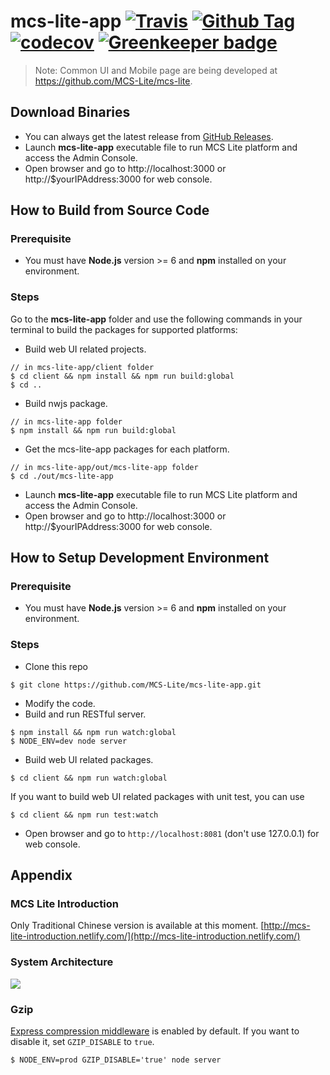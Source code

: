 # mcs-lite-app [![Travis][build-badge]][build] [![Github Tag][githubTag-badge]][githubTag] [![codecov](https://codecov.io/gh/MCS-Lite/mcs-lite-app/branch/master/graph/badge.svg)](https://codecov.io/gh/MCS-Lite/mcs-lite-app) [![Greenkeeper badge](https://badges.greenkeeper.io/MCS-Lite/mcs-lite-app.svg)](https://greenkeeper.io/)

> Note: Common UI and Mobile page are being developed at https://github.com/MCS-Lite/mcs-lite.

## Download Binaries
* You can always get the latest release from [GitHub Releases](https://github.com/MCS-Lite/mcs-lite-app/releases).
* Launch **mcs-lite-app** executable file to run MCS Lite platform and access the Admin Console.
* Open browser and go to http://localhost:3000 or http://$yourIPAddress:3000 for web console.

## How to Build from Source Code
### Prerequisite 

* You must have **Node.js** version >= 6 and **npm** installed on your environment.

### Steps
Go to the **mcs-lite-app** folder and use the following commands in your terminal to build the packages for supported platforms:

* Build web UI related projects.

```
// in mcs-lite-app/client folder
$ cd client && npm install && npm run build:global
$ cd ..
```

* Build nwjs package.

```
// in mcs-lite-app folder
$ npm install && npm run build:global

```

* Get the mcs-lite-app packages for each platform.

```
// in mcs-lite-app/out/mcs-lite-app folder
$ cd ./out/mcs-lite-app
```

* Launch **mcs-lite-app** executable file to run MCS Lite platform and access the Admin Console.
* Open browser and go to http://localhost:3000 or http://$yourIPAddress:3000 for web console.


## How to Setup Development Environment
### Prerequisite 

* You must have **Node.js** version >= 6 and **npm** installed on your environment.

### Steps
* Clone this repo

```
$ git clone https://github.com/MCS-Lite/mcs-lite-app.git
```

* Modify the code.
* Build and run RESTful server.

```
$ npm install && npm run watch:global
$ NODE_ENV=dev node server
```
* Build web UI related packages.

```
$ cd client && npm run watch:global
```
	
If you want to build web UI related packages with unit test, you can use

```
$ cd client && npm run test:watch
```

* Open browser and go to `http://localhost:8081` (don't use 127.0.0.1) for web console.



## Appendix
### MCS Lite Introduction
Only Traditional Chinese version is available at this moment. [http://mcs-lite-introduction.netlify.com/](http://mcs-lite-introduction.netlify.com/)

### System Architecture
![](https://dariachen1.gitbooks.io/mcs-lite-introduction/content/assets/mcs_lite_architecture.png)

### Gzip
[Express compression middleware](https://github.com/expressjs/compression#expressconnect) is enabled by default. If you want to disable it, set `GZIP_DISABLE` to `true`.

```
$ NODE_ENV=prod GZIP_DISABLE='true' node server
```


[build-badge]: https://img.shields.io/travis/MCS-Lite/mcs-lite-app/master.svg?style=flat-square
[build]: https://travis-ci.org/MCS-Lite/mcs-lite-app
[githubTag-badge]: https://img.shields.io/github/tag/MCS-Lite/mcs-lite-app.svg?style=flat-square
[githubTag]: https://github.com/MCS-Lite/mcs-lite-app/releases
